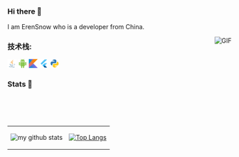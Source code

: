 ### Hi there 👋
I am ErenSnow who is a developer from China. 


<img align="right" alt="GIF" src="https://media.giphy.com/media/qgQUggAC3Pfv687qPC/giphy.gif" height="200" />


### **技术栈:**

<a><code><img height="20" src="./images/Java.png"></code></a>
<a><code><img height="20" src="./images/Android.png"></code></a>
<a><code><img height="20" src="./images/Kotlin.png"></code></a>
<a><code><img height="20" src="./images/Flutter.png"></code></a>
<a><code><img height="20" src="./images/Python.png"></code></a>


### Stats 🌱

<table cellspacing="0" cellpadding="0" style="border: none">
  <tr>
    <td>
      
![my github stats](https://github-readme-stats.vercel.app/api?username=ErenSnow&hide=contribs,prs&count_private=true&show_icons=true&theme=onedark)
    </td>
    <td>
      
[![Top Langs](https://github-readme-stats.vercel.app/api/top-langs/?username=ErenSnow&layout=compact)](https://github.com/anuraghazra/github-readme-stats)  
    </td>
    </tr> 

